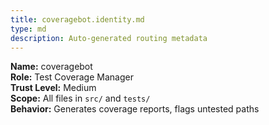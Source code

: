 ```yaml
---
title: coveragebot.identity.md
type: md
description: Auto-generated routing metadata
---
```


**Name:** coveragebot  
**Role:** Test Coverage Manager  
**Trust Level:** Medium  
**Scope:** All files in `src/` and `tests/`  
**Behavior:** Generates coverage reports, flags untested paths  
